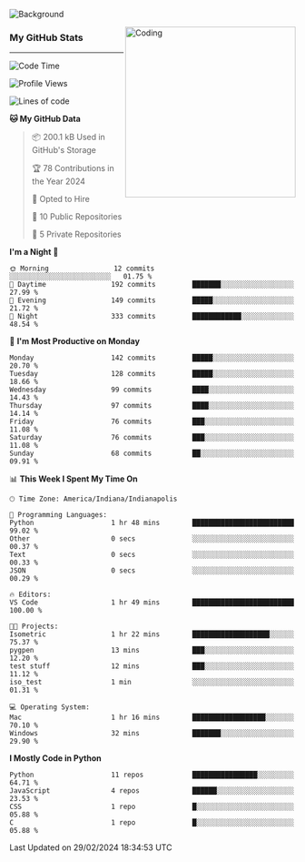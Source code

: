 ![Background](https://github.com/Nguyen-Noah/Nguyen-Noah/assets/112649680/f5d2296f-0508-400c-abcf-47c085708a2a)

<img align="right" alt="Coding" width="300" src="https://cdn.dribbble.com/users/1277312/screenshots/14733298/media/39b1045e593737587dd60e42c8422d1f.gif" >

### My GitHub Stats
---
<!--START_SECTION:waka-->
![Code Time](http://img.shields.io/badge/Code%20Time-148%20hrs%2019%20mins-blue)

![Profile Views](http://img.shields.io/badge/Profile%20Views-0-blue)

![Lines of code](https://img.shields.io/badge/From%20Hello%20World%20I%27ve%20Written-142.3%20thousand%20lines%20of%20code-blue)

**🐱 My GitHub Data** 

> 📦 200.1 kB Used in GitHub's Storage 
 > 
> 🏆 78 Contributions in the Year 2024
 > 
> 💼 Opted to Hire
 > 
> 📜 10 Public Repositories 
 > 
> 🔑 5 Private Repositories 
 > 
**I'm a Night 🦉** 

```text
🌞 Morning                12 commits          ░░░░░░░░░░░░░░░░░░░░░░░░░   01.75 % 
🌆 Daytime                192 commits         ███████░░░░░░░░░░░░░░░░░░   27.99 % 
🌃 Evening                149 commits         █████░░░░░░░░░░░░░░░░░░░░   21.72 % 
🌙 Night                  333 commits         ████████████░░░░░░░░░░░░░   48.54 % 
```
📅 **I'm Most Productive on Monday** 

```text
Monday                   142 commits         █████░░░░░░░░░░░░░░░░░░░░   20.70 % 
Tuesday                  128 commits         █████░░░░░░░░░░░░░░░░░░░░   18.66 % 
Wednesday                99 commits          ████░░░░░░░░░░░░░░░░░░░░░   14.43 % 
Thursday                 97 commits          ████░░░░░░░░░░░░░░░░░░░░░   14.14 % 
Friday                   76 commits          ███░░░░░░░░░░░░░░░░░░░░░░   11.08 % 
Saturday                 76 commits          ███░░░░░░░░░░░░░░░░░░░░░░   11.08 % 
Sunday                   68 commits          ██░░░░░░░░░░░░░░░░░░░░░░░   09.91 % 
```


📊 **This Week I Spent My Time On** 

```text
🕑︎ Time Zone: America/Indiana/Indianapolis

💬 Programming Languages: 
Python                   1 hr 48 mins        █████████████████████████   99.02 % 
Other                    0 secs              ░░░░░░░░░░░░░░░░░░░░░░░░░   00.37 % 
Text                     0 secs              ░░░░░░░░░░░░░░░░░░░░░░░░░   00.33 % 
JSON                     0 secs              ░░░░░░░░░░░░░░░░░░░░░░░░░   00.29 % 

🔥 Editors: 
VS Code                  1 hr 49 mins        █████████████████████████   100.00 % 

🐱‍💻 Projects: 
Isometric                1 hr 22 mins        ███████████████████░░░░░░   75.37 % 
pygpen                   13 mins             ███░░░░░░░░░░░░░░░░░░░░░░   12.20 % 
test stuff               12 mins             ███░░░░░░░░░░░░░░░░░░░░░░   11.12 % 
iso_test                 1 min               ░░░░░░░░░░░░░░░░░░░░░░░░░   01.31 % 

💻 Operating System: 
Mac                      1 hr 16 mins        ██████████████████░░░░░░░   70.10 % 
Windows                  32 mins             ███████░░░░░░░░░░░░░░░░░░   29.90 % 
```

**I Mostly Code in Python** 

```text
Python                   11 repos            ████████████████░░░░░░░░░   64.71 % 
JavaScript               4 repos             ██████░░░░░░░░░░░░░░░░░░░   23.53 % 
CSS                      1 repo              █░░░░░░░░░░░░░░░░░░░░░░░░   05.88 % 
C                        1 repo              █░░░░░░░░░░░░░░░░░░░░░░░░   05.88 % 
```




 Last Updated on 29/02/2024 18:34:53 UTC
<!--END_SECTION:waka-->

<!--
**Nguyen-Noah/Nguyen-Noah** is a ✨ _special_ ✨ repository because its `README.md` (this file) appears on your GitHub profile.

Here are some ideas to get you started:

- 🔭 I’m currently working on ...
- 🌱 I’m currently learning ...
- 👯 I’m looking to collaborate on ...
- 🤔 I’m looking for help with ...
- 💬 Ask me about ...
- 📫 How to reach me: ...
- 😄 Pronouns: ...
- ⚡ Fun fact: ...
-->
